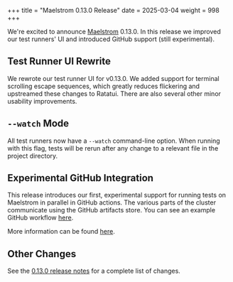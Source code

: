 +++
title = "Maelstrom 0.13.0 Release"
date = 2025-03-04
weight = 998
+++

We're excited to announce
[Maelstrom](https://github.com/maelstrom-software/maelstrom) 0.13.0. In this
release we improved our test runners' UI
and introduced GitHub support (still experimental).

<!-- more -->

## Test Runner UI Rewrite

We rewrote our test runner UI for v0.13.0. We added support for terminal
scrolling escape sequences, which greatly reduces flickering and upstreamed
these changes to Ratatui. There are also several other minor usability
improvements.


## `--watch` Mode

All test runners now have a `--watch` command-line option. When running with
this flag, tests will be rerun after any change to a relevant file in the
project directory.

## Experimental GitHub Integration

This release introduces our first, experimental support for running
tests on Maelstrom in parallel in GitHub actions. The various parts of the
cluster communicate using the GitHub artifacts store. You can see an example
GitHub workflow
[here](https://github.com/maelstrom-software/maelstrom-examples/blob/main/.github/workflows/ci-base.yml).

More information can be
found [here](https://maelstrom-software.com/doc/book/latest/github.html).

## Other Changes

See the [0.13.0 release
notes](https://github.com/maelstrom-software/maelstrom/releases/tag/v0.13.0)
for a complete list of changes.
